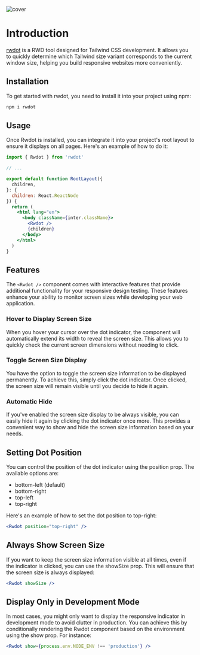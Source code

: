 ![cover](https://github.com/davidho0403/rwdot/assets/75478661/43988797-e4bd-41df-b89b-46a6d210de0f)

# Introduction

[rwdot](https://github.com/davidho0403/rwdot) is a RWD tool designed for Tailwind CSS development.
It allows you to quickly determine which Tailwind size variant corresponds to the current window size,
helping you build responsive websites more conveniently.

## Installation

To get started with rwdot, you need to install it into your project using npm:

```bash
npm i rwdot
```

## Usage

Once Rwdot is installed, you can integrate it into your project's root layout to ensure it displays on all pages. Here's an example of how to do it:

```jsx
import { Rwdot } from 'rwdot'

// ...

export default function RootLayout({
  children,
}: {
  children: React.ReactNode
}) {
  return (
    <html lang="en">
      <body className={inter.className}>
        <Rwdot />
        {children}
      </body>
    </html>
  )
}
```

## Features

The `<Rwdot />` component comes with interactive features that provide additional functionality for your responsive design testing. These features enhance your ability to monitor screen sizes while developing your web application.

### Hover to Display Screen Size

When you hover your cursor over the dot indicator, the component will automatically extend its width to reveal the screen size. This allows you to quickly check the current screen dimensions without needing to click.

### Toggle Screen Size Display

You have the option to toggle the screen size information to be displayed permanently. To achieve this, simply click the dot indicator. Once clicked, the screen size will remain visible until you decide to hide it again.

### Automatic Hide

If you've enabled the screen size display to be always visible, you can easily hide it again by clicking the dot indicator once more. This provides a convenient way to show and hide the screen size information based on your needs.

## Setting Dot Position

You can control the position of the dot indicator using the position prop. The available options are:

- bottom-left (default)
- bottom-right
- top-left
- top-right

Here's an example of how to set the dot position to top-right:

```jsx
<Rwdot position="top-right" />
```

## Always Show Screen Size

If you want to keep the screen size information visible at all times, even if the indicator is clicked, you can use the showSize prop. This will ensure that the screen size is always displayed:

```jsx
<Rwdot showSize />
```

## Display Only in Development Mode

In most cases, you might only want to display the responsive indicator in development mode to avoid clutter in production. You can achieve this by conditionally rendering the Rwdot component based on the environment using the show prop. For instance:

```jsx
<Rwdot show={process.env.NODE_ENV !== 'production'} />
```
